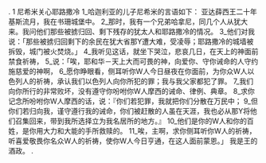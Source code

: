 . 1 
尼希米关心耶路撒冷 
1_哈迦利亚的儿子尼希米的言语如下： 
亚达薛西王二十年基斯流月，我在书珊城堡中。 2_那时，我有一个兄弟哈拿尼，同几个人从犹大来。我问他们那些被掳归回、剩下残存的犹太人和耶路撒冷的情况。 3_他们对我说：「那些被掳归回剩下的余民在犹大省那Y遭大难，受凌辱；耶路撒冷的城墙被拆毁，城门被火焚烧。」 
4_我听见这话，就坐下哭泣，悲哀几日，在天上的神面前禁食祈祷， 5_说：「唉，耶和华－天上大而可畏的神，向爱你、守你诫命的人守约施慈爱的神啊， 6_愿你睁眼看，侧耳听你W人今日昼夜在你面前，为你众W人以色列人的祈祷，承认我们以色列人向你所犯的罪；我与我父家都犯了罪。 7_我们向你所行的非常败坏，没有遵守你吩咐你W人摩西的诫命、律例、典章。 8_求你记念所吩咐你W人摩西的话，说：『你们若犯罪，我就把你们分散在万民中； 9_但你们若归向我，谨守遵行我的诫命，你们被赶散的人虽在天涯，我也必从那Y将他们召集回来，带到我所选择立为我名居所的地方。』 10_他们是你的W人和你的百姓，是你用大力和大能的手所救赎的。 11_唉，主啊，求你侧耳听你W人的祈祷，听喜爱敬畏你名众W人的祈祷，使你W人今日亨通，在这人面前蒙恩。」 
我是王的酒政。 
.